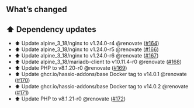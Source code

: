 ## What’s changed

## ⬆️ Dependency updates

- ⬆️ Update alpine_3_18/nginx to v1.24.0-r4 @renovate ([#164](https://github.com/hassio-addons/addon-phpmyadmin/pull/164))
- ⬆️ Update alpine_3_18/nginx to v1.24.0-r5 @renovate ([#166](https://github.com/hassio-addons/addon-phpmyadmin/pull/166))
- ⬆️ Update alpine_3_18/nginx to v1.24.0-r6 @renovate ([#167](https://github.com/hassio-addons/addon-phpmyadmin/pull/167))
- ⬆️ Update alpine_3_18/mariadb-client to v10.11.4-r0 @renovate ([#168](https://github.com/hassio-addons/addon-phpmyadmin/pull/168))
- ⬆️ Update PHP to v8.1.20-r0 @renovate ([#169](https://github.com/hassio-addons/addon-phpmyadmin/pull/169))
- ⬆️ Update ghcr.io/hassio-addons/base Docker tag to v14.0.1 @renovate ([#170](https://github.com/hassio-addons/addon-phpmyadmin/pull/170))
- ⬆️ Update ghcr.io/hassio-addons/base Docker tag to v14.0.2 @renovate ([#171](https://github.com/hassio-addons/addon-phpmyadmin/pull/171))
- ⬆️ Update PHP to v8.1.21-r0 @renovate ([#172](https://github.com/hassio-addons/addon-phpmyadmin/pull/172))
